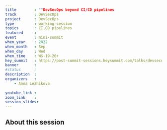 ```yaml
---
title        : ""DevSecOps beyond CI/CD pipelines
track        : DevSecOps
project      : DevSecOps
type         : working-session
topics       : CI,CD pipelines
featured     :
event        : mini-summit
when_year    : 2022
when_month   : Sep
when_day     : Wed
when_time    : WS-19-20+
hey_summit   : https://post-summit-sessions.heysummit.com/talks/devsecops-beyond-cicd-pipelines/
banner       : 
#status      : 
description  :
organizers   :
    - Anna Lezhikova
       
youtube_link : 
zoom_link    : 
session_slides:
---
```




## About this session
